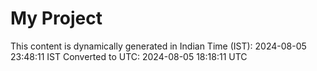 # My Project

This content is dynamically generated in Indian Time (IST): 2024-08-05 23:48:11 IST
Converted to UTC: 2024-08-05 18:18:11 UTC

